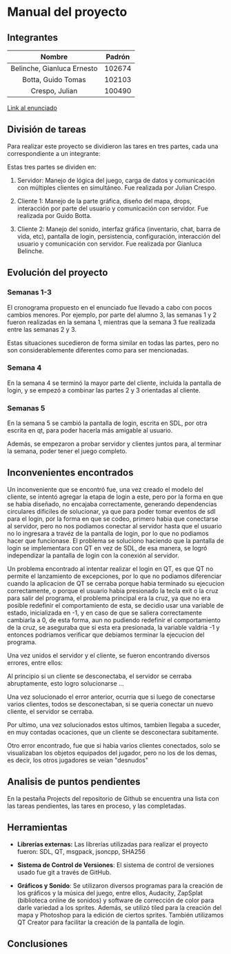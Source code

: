 # Manual del proyecto

## Integrantes

|           Nombre           | Padrón |
|:--------------------------:|:------:|
| Belinche, Gianluca Ernesto | 102674 |
|     Botta, Guido Tomas     | 102103 |
|       Crespo, Julian       | 100490 |

[Link al enunciado](https://github.com/gianbelinche/Taller-TP-Final/blob/master/documentacion/2020.01.ejercicio.final.Argentum.pdf)

## División de tareas

Para realizar este proyecto se dividieron las tares en tres partes, cada una correspondiente a un integrante:

Estas tres partes se dividen en:

1. Servidor: Manejo de lógica del juego, carga de datos y comunicación con múltiples clientes en simultáneo. Fue realizada por Julian Crespo.

2. Cliente 1: Manejo de la parte gráfica, diseño del mapa, drops, interacción por parte del usuario y comunicación con servidor. Fue realizada por Guido Botta.

3. Cliente 2: Manejo del sonido, interfaz gráfica (inventario, chat, barra de vida, etc), pantalla de login, persistencia, configuración, interacción del usuario y comunicación con servidor. Fue realizada por Gianluca Belinche.

## Evolución del proyecto

### Semanas 1-3

El cronograma propuesto en el enunciado fue llevado a cabo con pocos cambios menores. Por ejemplo, por parte del alumno 3, las semanas 1 y 2 fueron realizadas en la semana 1, mientras que la semana 3 fue realizada entre las semanas 2 y 3. 

Estas situaciones sucedieron de forma similar en todas las partes, pero no son considerablemente diferentes como para ser mencionadas.

### Semana 4

En la semana 4 se terminó la mayor parte del cliente, incluida la pantalla de login, y se empezó a combinar las partes 2 y 3 orientadas al cliente.

### Semanas 5

En la semana 5 se cambió la pantalla de login, escrita en SDL, por otra escrita en qt, para poder hacerla más amigable al usuario.

Además, se empezaron a probar servidor y clientes juntos para, al terminar la semana, poder tener el juego completo.

## Inconvenientes encontrados

Un inconveniente que se encontró fue, una vez creado el modelo del cliente, se intentó agregar la etapa de login a este, pero por la forma en que se habia diseñado, no encajaba correctamente, generando dependencias circulares dificiles de solucionar, ya que para poder tomar eventos de sdl para el login, por la forma en que se codeo, primero habia que conectarse al servidor, pero no nos podiamos conectar al servidor hasta que el usuario no lo ingresara a travéz de la pantalla de login, por lo que no podiamos hacer que funcionase.
El problema se soluciono haciendo que la pantalla de login se implementara con QT en vez de SDL, de esa manera, se logró independizar la pantalla de login con la conexión al servidor.

Un problema encontrado al intentar realizar el login en QT, es que QT no permite el lanzamiento de excepciones, por lo que no podiamos diferenciar cuando la aplicacion de QT se cerraba porque habia terminado su ejecucion correctamente, o porque el usuario habia presionado la tecla exit o la cruz para salir del programa, el problema principal era la cruz, ya que no era posible redefinir el comportamiento de esta, se decidio usar una variable de estado, inicializada en -1, y en caso de que se saliera correctamente cambiarla a 0, de esta forma, aun no pudiendo redefinir el comportamiento de la cruz, se aseguraba que si esta era presionada, la variable valdria -1 y entonces podriamos verificar que debiamos terminar la ejecucion del programa.

Una vez unidos el servidor y el cliente, se fueron encontrando diversos errores, entre ellos:

Al principio si un cliente se desconectaba, el servidor se cerraba abruptamente, esto logro solucionarse ...

Una vez solucionado el error anterior, ocurria que si luego de conectarse varios clientes, todos se desconectaban, si se queria conectar un nuevo cliente, el servidor se cerraba.

Por ultimo, una vez solucionados estos ultimos, tambien llegaba a suceder, en muy contadas ocaciones, que un cliente se desconectara subitamente.

Otro error encontrado, fue que si habia varios clientes conectados, solo se visualizaban los objetos equipados del jugador, pero no los de los demas, es decir, los otros jugadores se veian "desnudos"

## Analisis de puntos pendientes

En la pestaña Projects del repositorio de Github se encuentra una lista con las tareas pendientes, las tares en proceso, y las completadas.

## Herramientas

- **Librerías externas:** Las librerías utilizadas para realizar el proyecto fueron: SDL, QT, msgpack, jsoncpp, SHA256

- **Sistema de Control de Versiones**: El sistema de control de versiones usado fue git a través de GitHub.

- **Gráficos y Sonido**: Se utilizaron diversos programas para la creación de los gráficos y la música del juego, entre ellos, Audacity, ZapSplat (biblioteca online de sonidos) y software de corrección de color para darle variedad a los sprites. Además, se utilizó tiled para la creación del mapa y Photoshop para la edición de ciertos sprites. También utilizamos QT Creator para facilitar la creación de la pantalla de login.

## Conclusiones
